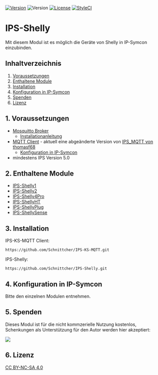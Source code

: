 [![Version](https://img.shields.io/badge/Symcon-PHPModul-red.svg)](https://www.symcon.de/service/dokumentation/entwicklerbereich/sdk-tools/sdk-php/)
![Version](https://img.shields.io/badge/Symcon%20Version-4.3%20%3E-blue.svg)
[![License](https://img.shields.io/badge/License-CC%20BY--NC--SA%204.0-green.svg)](https://creativecommons.org/licenses/by-nc-sa/4.0/)
[![StyleCI](https://styleci.io/repos/152767193/shield?style=flat)](https://styleci.io/repos/152767193)

# IPS-Shelly
   Mit diesem Modul ist es möglich die Geräte von Shelly in IP-Symcon einzubinden.
 
   ## Inhaltverzeichnis
   1. [Voraussetzungen](#1-voraussetzungen)
   2. [Enthaltene Module](#2-enthaltene-module)
   3. [Installation](#3-installation)
   4. [Konfiguration in IP-Symcon](#4-konfiguration-in-ip-symcon)
   5. [Spenden](#5-spenden)
   6. [Lizenz](#6-lizenz)
   
## 1. Voraussetzungen

* [Mosquitto Broker](https://mosquitto.org) 
    * [Installationanleitung](https://schnittcher.info/blog/installation-mosquitto-broker/)
* [MQTT Client](https://github.com/Schnittcher/IPS-KS-MQTT) - aktuell eine abgeänderte Version von [IPS_MQTT von thomasf68](https://github.com/thomasf68/IPS_MQTT)
    * [Konfiguration in IP-Symcon](https://schnittcher.info/blog/einrichtung-des-mqtt-clients-in-ip-symcon/)
* mindestens IPS Version 5.0

## 2. Enthaltene Module

* [IPS-Shelly1](IPS-Shelly1/README.md)
* [IPS-Shelly2](IPS-Shelly2/README.md)
* [IPS-Shelly4Pro](IPS-Shelly4Pro/README.md)
* [IPS-ShellyHT](IPS-ShellyHT/README.md)
* [IPS-ShellyPlug](IPS-ShellyPlug/README.md)
* [IPS-ShellySense](IPS-ShellySense/README.md)

## 3. Installation

IPS-KS-MQTT Client:
```
https://github.com/Schnittcher/IPS-KS-MQTT.git
```

IPS-Shelly:
```
https://github.com/Schnittcher/IPS-Shelly.git
```

## 4. Konfiguration in IP-Symcon
Bitte den einzelnen Modulen entnehmen.

## 5. Spenden

Dieses Modul ist für die nicht kommzerielle Nutzung kostenlos, Schenkungen als Unterstützung für den Autor werden hier akzeptiert:    

<a href="https://www.paypal.com/cgi-bin/webscr?cmd=_s-xclick&hosted_button_id=EK4JRP87XLSHW" target="_blank"><img src="https://www.paypalobjects.com/de_DE/DE/i/btn/btn_donate_LG.gif" border="0" /></a>

## 6. Lizenz

[CC BY-NC-SA 4.0](https://creativecommons.org/licenses/by-nc-sa/4.0/)